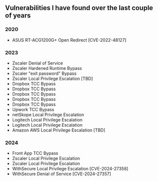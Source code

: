 ## Vulnerabilities I have found over the last couple of years

### 2020 
- ASUS RT-ACG1200G+ Open Redirect [CVE-2022-48127]

### 2023 
- Zscaler Denial of Service
- Zscaler Hardened Runtime Bypass
- Zscaler "exit password" Bypass
- Zscaler Local Privilege Escalation [TBD]
- Dropbox TCC Bypass
- Dropbox TCC Bypass
- Dropbox TCC Bypass
- Dropbox TCC Bypass
- Dropbox TCC Bypass
- Upwork TCC Bypass
- netSkope Local Privilege Escalation
- Logitech Local Privilege Escalation
- Logitech Local Privilege Escalation
- Amazon AWS Local Privilege Escalation [TBD]

### 2024
- Front App TCC Bypass
- Zscaler Local Privilege Escalation
- Zscaler Local Privilege Escalation
- WithSecure Local Privilege Escalation [CVE-2024-27358]
- WithSecure Denial of Service [CVE-2024-27357]
